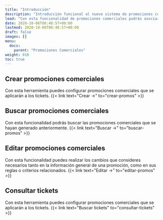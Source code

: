 ```yaml
---
title: "Introducción"
description: "Introducción funcional al nuevo sistema de promociones comerciales."
lead: "Con esta funcionalidad de promociones comerciales podrás asociar descuentos y beneficios a los tickets de estudiantes según los criterios de aplicación que definas. Además, puedes consultar los tickets pendientes de pago y las promociones financieras y comerciales vinculadas con ellos."
date: 2020-10-06T08:48:57+00:00
lastmod: 2020-10-06T08:48:57+00:00
draft: false
images: []
menu:
  docs:
    parent: "Promociones Comerciales"
weight: 010
toc: true
---
```


## Crear promociones comerciales

Con esta herramienta puedes configurar promociones comerciales que se aplicarán a los tickets. {{< link text="Crear →" to="crear-promos" >}}

## Buscar promociones comerciales

Con esta funcionalidad podrás buscar las promociones comerciales que se hayan generado anteriormente. {{< link text="Buscar →" to="buscar-promos" >}}

## Editar promociones comerciales

Con esta funcionalidad puedes realizar los cambios que consideres necesarios tanto en la información general de una promoción, como en sus reglas o criterios relacionados. {{< link text="Editar →" to="editar-promos" >}}

## Consultar tickets

Con esta herramienta puedes configurar promociones comerciales que se aplicarán a los tickets. {{< link text="Buscar tickets" to="consultar-tickets" >}}
